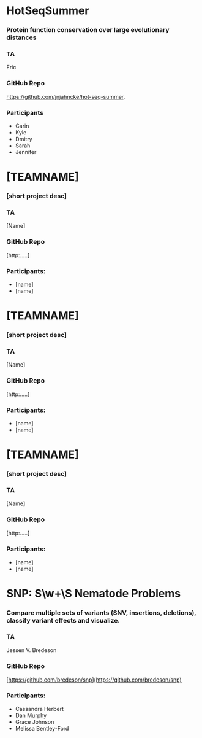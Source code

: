 # HotSeqSummer
### Protein function conservation over large evolutionary distances

### TA
Eric  
### GitHub Repo
https://github.com/jnjahncke/hot-seq-summer. 
### Participants  
 - Carin
 - Kyle
 - Dmitry
 - Sarah
 - Jennifer





# [TEAMNAME]
### [short project desc]

### TA 
[Name]  

### GitHub Repo 
[http:.....]

### Participants:   
 - [name]  
 - [name]  


# [TEAMNAME]
### [short project desc]

### TA 
[Name]  

### GitHub Repo 
[http:.....]

### Participants:   
 - [name]  
 - [name]  



# [TEAMNAME]
### [short project desc]

### TA 
[Name]  

### GitHub Repo 
[http:.....]

### Participants:   
 - [name]  
 - [name]  


# SNP: S\w+\S Nematode Problems
### Compare multiple sets of variants (SNV, insertions, deletions), classify variant effects and visualize.

### TA 
Jessen V. Bredeson

### GitHub Repo 
[https://github.com/bredeson/snp](https://github.com/bredeson/snp)

### Participants:   
 - Cassandra Herbert  
 - Dan Murphy  
 - Grace Johnson  
 - Melissa Bentley-Ford  

